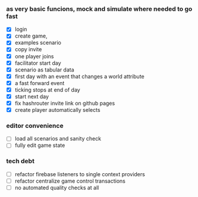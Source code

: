### as very basic funcions, mock and simulate where needed to go fast
- [x] login
- [x] create game, 
- [x] examples scenario
- [x] copy invite
- [x] one player joins
- [X] facilitator start day
- [x] scenario as tabular data
- [x] first day with an event that changes a world attribute
- [X] a fast forward event
- [X] ticking stops at end of day
- [x] start next day
- [x] fix hashrouter invite link on github pages
- [X] create player automatically selects

### editor convenience
- [ ] load all scenarios and sanity check
- [ ] fully edit game state

### tech debt
- [ ] refactor firebase listeners to single context providers
- [ ] refactor centralize game control transactions 
- [ ] no automated quality checks at all
